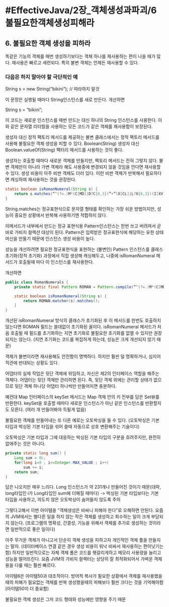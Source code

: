 # #EffectiveJava/2장_객체생성과파괴/6불필요한객체생성피해라

## 6. 불필요한 객체 생성을 피하라

똑같은 기능의 객체를 매번 생성하기보다는 객체 하나를 재사용하는 편이 나을 때가 많다. 재사용은 빠르고 세련되다. 특히 불변 객체는 언제든 재사용할 수 있다.


### 다음은 하지 말아야 할 극단적인 예

String s = new String(“bikini”); // 따라하지 말것

이 문장은 실행될 때마다 String인스턴스를 새로 만든다. 개선하면

String s = “bikini”;

이 코드는 새로운 인스턴스를 매번 만드는 대신 하나의 String 인스턴스를 사용한다. 이와 같은 문자열 리터럴을 사용하는 모든 코드가 같은 객체를 재사용함이 보장된다.

생성자 대신 정적 팩토리 메서드를 제공하는 불변 클래스에서는 정적 팩토리 메서드를 사용해 불필요한 객체 생성을 피할 수 있다. Boolean(String) 생성자 대신 Boolean.valueOf(String) 팩터리 메서드를 사용하는 것이 좋다.

생성자는 호출할 때마다 새로운 객체를 만들지만, 팩토리 메서드는 전혀 그렇지 않다. 불변 객체만이 아니라 가변 객체라 해도 사용중에 변경되지 않을 것임을 안다면 재사용할 수 있다. 생성 비용이 아주 비싼 객체도 더러 있다. 이런 비싼 객체가 반복해서 필요하다면 캐싱하여 재사용하는 것을 권장한다. 

```java
static boolean isRomanNumeral(String s) {
	return s.matches(“^(?=.)M*(C[MD]|D?C{0,3})”+”(X[CL]|L?X{0,3})(I[XV]|V?I{0,3})$”);
}
```

String.matches는 정규표현식으로 문자열 형태를 확인하는 가장 쉬운 방법이지만, 성능이 중요한 상황에서 반복해 사용하기엔 적합하지 않다.

이메서드가 내부에서 만드는 정규 표현식용 Pattern인스턴스는 한번 쓰고 버려져서 곧바로 가비지 컬렉션 대상이 된다. Pattern은 입력받은 정규표현식에 해당하는 유한 상태 머신을 만들기 때문에 인스턴스 생성 비용이 높다.

성능을 개선하려면 필요한 정규표현식을 표현하는 (불변인) Pattern 인스턴스를 클래스 초기화(정적 초기화) 과정에서 직접 생성해 캐싱해두고, 나중에 isRomanNumeral 메서드가 호출될때 마다 이 인스턴스를 재사용한다.

개선하면
```java
public class RomanNumerals {
	private static final Pattern ROMAN = Pattern.compile(“^(?=.)M*(C[MD]|D?C{0,3})”+”(X[CL]|L?X{0,3})(I[XV]|V?I{0,3})$”);

	static boolean isRomanNumeral(String s) {
		return ROMAN.matcher(s).matches();
	}
}
```

개선된 isRomanNumeral 방식의 클래스가 초기화된 후 이 메서드를 한번도 호출하지 않는다면 ROMAN 필드는 쓸데없이 초기화된 꼴이다. isRomanNumeral 메서드가 처음 호출될 때 필드를 초기화하는 지연 초기화로 불필요한 초기화를 없앨 수 있지만 권장되지는 않는다. (지연 초기화는 코드를 복잡하게 하는데, 성능은 크게 개선되지 않기 때문)

객체가 불변이라면 재사용해도 안전함이 명백하다. 하지만 훨씬 덜 명확하거나, 심지어 직관에 반대되는 상황도 있다.

어댑터의 실제 작업은 뒷단 객체에 위임하고, 자신은 제2의 인터페이스 역할을 해주는 객체다. 어댑터는 뒷단 객체만 관리하면 된다. 즉, 뒷단 객체 외에는 관리할 상태가 없으므로 뒷단 객체 하나당 어댑터 하나씩만 만들어지면 충분하다.

예컨대 Map 인터페이스의 keySet 메서드는 Map 객체 안의 키 전부를 담은 Set뷰를 반환한다. keySet을 호출할 때마다  새로운 인스턴스가 아닌 같은 인스턴스를 반환할지도 모른다. (여러 개 만들어봐야 득될게 없음)

불필요한 객체를 만들어내는 또 다른 예로는 오토박싱을 들 수 있다. (오토박싱은 기본 타입과 박싱된 기본 타입을 섞어 쓸때 자동으로 상호 변환해주는 기술이다)

오토박싱은 기본 타입과 그에 대응하는 박싱된 기본 타입의 구분을 흐려주지만, 완전히 없애주는 것은 아니다.

```java
private static long sum() {
	Long sum = 0L;
	for(long i=0 ; i<=Integer.MAX_VALUE ; i++)
		sum += i;
	return sum;
}
```

답은 나오지만 매우 느리다. Long 인스턴스가 약 231개나 만들어진 것이기 때문(대략, long타입인 i가 Long타입인 sum에 더해질 때마다)
-> 박싱된 기본 타입보다는 기본 타입을 사용하고, 의도치 않은 오토박싱이 숨어들지 않도록 주의

그렇다고해서 이번 아이템을 “객체생성은 비싸니 피해야 한다”로 오해하면 안된다. 요즘의 JVM에서는 별다른 일을 하지 않는 작은 객체를 생성하고 회수하는 일이 크게 부담되지 않는다. (프로그램의 명확성, 간결성, 기능을 위해서 객체를 추가로 생성하는 것이라면 일반적으로 좋은 일이다)

아주 무거운 객체가 아니고서 단순히 객체 생성을 피하고자 개인적인 객체 풀을 만들지는 말자. (데이터베이스 연결 같은 경우 생성 비용이 워낙 비싸서 재사용하는 편이낫기는 함)
하지만 일반적으로는 자체 객체 풀은 코드를 헷갈리게하고 메모리 사용량을 늘리고 성능을 떨어뜨린다. 요즘 JVM의 가비지 컬렉터는 상당히 잘 최적화되어서 가벼운 객체용을 다룰 때는 훨씬 빠르다.

아이템6은 아이템50과 대조적이다. 방어적 복사가 필요한 상황에서 객체를 재사용했을때의 피해가 필요없는 객체를 반복 생성했을때의 피해보다 훨씬 크다는 것을 기억해야함
(아이템50이 더 중요함)

불필요한 객체 생성은 그저 코드 형태와 성능에만 영향을 주기 때문





